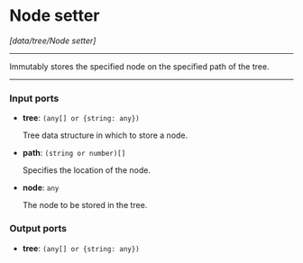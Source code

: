 # Node setter

_[data/tree/Node setter]_

---

Immutably stores the specified node on the specified path of the tree.  

---

### Input ports

* __tree__: ` (any[] or {string: any}) `

    Tree data structure in which to store a node.


* __path__: ` (string or number)[] `

    Specifies the location of the node.


* __node__: ` any `

    The node to be stored in the tree.

### Output ports

* __tree__: ` (any[] or {string: any}) `

